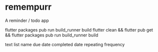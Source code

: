 # remempurr
A reminder / todo app

flutter packages pub run build_runner build
flutter clean && flutter pub get && flutter packages pub run build_runner build

text
list name
due date
completed date
repeating frequency